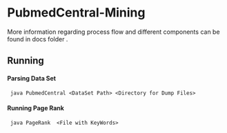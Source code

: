 PubmedCentral-Mining
====================

More information regarding process flow and different components can be found in docs folder . 

Running
-------------------

#### Parsing Data Set
     java PubmedCentral <DataSet Path> <Directory for Dump Files>

#### Running Page Rank
     java PageRank  <File with KeyWords>

